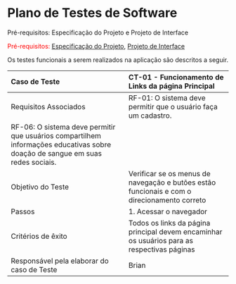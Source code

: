 # Plano de Testes de Software


Pré-requisitos: Especificação do Projeto e Projeto de Interface

<span style="color:red">Pré-requisitos: <a href="https://github.com/ICEI-PUC-Minas-PMV-ADS/Amigo-Sangue-Bom/blob/main/documentos/02-Especifica%C3%A7%C3%A3o%20do%20Projeto.md"> Especificação do Projeto</a></span>, <a href="https://github.com/ICEI-PUC-Minas-PMV-ADS/Amigo-Sangue-Bom/blob/main/documentos/04-Projeto%20de%20Interface.md"> Projeto de Interface</a>



Os testes funcionais a serem realizados na aplicação são descritos a seguir.


|Caso de Teste    | CT-01 - Funcionamento de Links da página Principal |
|:---|:---|
| Requisitos Associados | RF-01: O sistema deve permitir que o usuário faça um cadastro. |RF-02: O sistema deve possuir um formulário de triagem para avaliar a elegibilidade do doador antes de doar.|RF-03: O sistema deve fornecer informações sobre a importância e os benefícios da doação de sangue.|RF-04: O sistema deve mostrar a quantidade de cada tipo sanguíneo disponível.|
RF-06: O sistema deve permitir que usuários compartilhem informações educativas sobre doação de sangue em suas redes sociais.|
| Objetivo do Teste | Verificar se os menus de navegação e butões estão funcionais e com o direcionamento correto |
| Passos | 1. Acessar o navegador | 1. Acessar o navegador |2. Informar o endereço do site |3. Visualizar a página principal |4. Clicar nos links e butões da página|
| Critérios de êxito | Todos os links da página principal devem encaminhar os usuários para as respectivas páginas  |
| Responsável pela elaborar do caso de Teste | Brian |
 
